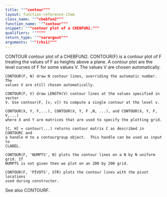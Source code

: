 ```yaml
---
title: """contour"""
layout: function-reference-item
class_name: """chebfun2"""
function_name: """contour"""
snippet: """contour plot of a CHEBFUN2."""
qualifiers: """"""
return_type: """varargout"""
arguments: """(rhs1)"""
---
```


 CONTOUR  contour plot of a CHEBFUN2.
    CONTOUR(F) is a contour plot of F treating the values of F as heights above
    a plane. A contour plot are the level curves of F for some values V. The
    values V are chosen automatically.
 
    CONTOUR(F, N) draw N contour lines, overriding the automatic number. The
    values V are still chosen automatically.
    
    CONTOUR(F, V) draw LENGTH(V) contour lines at the values specified in vector
    V. Use contour(F, [v, v]) to compute a single contour at the level v.
 
    CONTOUR(X, Y, F,...), CONTOUR(X, Y, F ,N, ...), and CONTOUR(X, Y, F, V,...)
    where X and Y are matrices that are used to specify the plotting grid.
 
    [C, H] = contour(...) returns contour matrix C as described in CONTOURC and
    a handle H to a contourgroup object.  This handle can be used as input to
    CLABEL.
 
    CONTOUR(F, 'NUMPTS', N) plots the contour lines on a N by N uniform grid. If
    NUMPTS is not given then we plot on an 200 by 200 grid.
 
    CONTOUR(F, 'PIVOTS', STR) plots the contour lines with the pivot locations
    used during constructor.
 
  See also CONTOURF.
